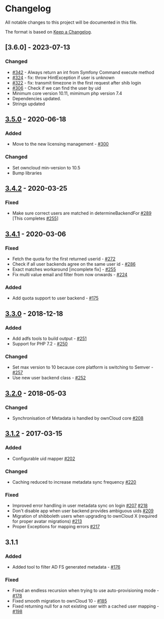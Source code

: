 # Changelog

All notable changes to this project will be documented in this file.

The format is based on [Keep a Changelog](http://keepachangelog.com/en/1.0.0/).

## [3.6.0] - 2023-07-13

### Changed

- [#342](https://github.com/owncloud/user_shibboleth/pull/342) - Always return an int from Symfony Command execute method 
- [#324](https://github.com/owncloud/user_shibboleth/pull/324) - fix: throw HintException if user is unknown
- [#322](https://github.com/owncloud/user_shibboleth/pull/322) - fix: transmit timezone in the first request after shib login
- [#306](https://github.com/owncloud/user_shibboleth/pull/306) - Check if we can find the user by uid
- Minimum core version 10.11, mimimum php version 7.4
- Dependencies updated.
- Strings updated

## [3.5.0] - 2020-06-18

### Added

- Move to the new licensing management - [#300](https://github.com/owncloud/user_shibboleth/issues/300)

### Changed

- Set owncloud min-version to 10.5
- Bump libraries

## [3.4.2] - 2020-03-25

### Fixed

- Make sure correct users are matched in determineBackendFor [#289](https://github.com/owncloud/user_shibboleth/issues/289)
  [This completes [#255](https://github.com/owncloud/user_shibboleth/issues/255)]

## [3.4.1] - 2020-03-06

### Fixed

- Fetch the quota for the first returned userid - [#272](https://github.com/owncloud/user_shibboleth/issues/272)
- Check if all user backends agree on the same user id - [#286](https://github.com/owncloud/user_shibboleth/issues/286)
- Exact matches workaround [incomplete fix] - [#255](https://github.com/owncloud/user_shibboleth/issues/255)
- Fix multi value email and filter from now onwards - [#224](https://github.com/owncloud/user_shibboleth/issues/224)

### Added

- Add quota support to user backend - [#175](https://github.com/owncloud/user_shibboleth/issues/175)

## [3.3.0] - 2018-12-18

### Added

- Add adfs tools to build output - [#251](https://github.com/owncloud/user_shibboleth/issues/251)
- Support for PHP 7.2 - [#250](https://github.com/owncloud/user_shibboleth/issues/250)

### Changed

- Set max version to 10 because core platform is switching to Semver - [#257](https://github.com/owncloud/user_shibboleth/issues/257)
- Use new user backend class - [#252](https://github.com/owncloud/user_shibboleth/issues/252)

## [3.2.0] - 2018-05-03

### Changed

- Synchronisation of Metadata is handled by ownCloud core [#208](https://github.com/owncloud/user_shibboleth/pull/208)

## [3.1.2] - 2017-03-15
### Added

- Configurable uid mapper [#202](https://github.com/owncloud/user_shibboleth/pull/202)

### Changed

- Caching reduced to increase metadata sync frequency [#220](https://github.com/owncloud/user_shibboleth/pull/220)

### Fixed

- Improved error handling in user metadata sync on login [#207](https://github.com/owncloud/user_shibboleth/pull/207) [#218](https://github.com/owncloud/user_shibboleth/pull/218)
- Don't disable app when user backend provides ambiguous uids [#209](https://github.com/owncloud/user_shibboleth/pull/209)
- Migration of shibboleth users when upgrading to ownCloud X (required for proper avatar migrations) [#213](https://github.com/owncloud/user_shibboleth/pull/213)
- Proper Exceptions for mapping errors [#217](https://github.com/owncloud/user_shibboleth/pull/217)

## 3.1.1
### Added

- Added tool to filter AD FS generated metadata - [#176](https://github.com/owncloud/user_shibboleth/pull/176)

### Fixed

- Fixed an endless recursion when trying to use auto-provisioning mode - [#178](https://github.com/owncloud/user_shibboleth/pull/178)
- Fixed smooth migration to ownCloud 10 - [#185](https://github.com/owncloud/user_shibboleth/pull/185)
- Fixed returning null for a not existing user with a cached user mapping - [#198](https://github.com/owncloud/user_shibboleth/pull/198)

[Unreleased]: https://github.com/owncloud/user_shibboleth/compare/v3.5.0...master
[3.5.0]: https://github.com/owncloud/user_shibboleth/compare/v3.4.2...v3.5.0
[3.4.2]: https://github.com/owncloud/user_shibboleth/compare/v3.4.1...v3.4.2
[3.4.1]: https://github.com/owncloud/user_shibboleth/compare/v3.3.0...v3.4.1
[3.3.0]: https://github.com/owncloud/user_shibboleth/compare/v3.2.0...v3.3.0
[3.2.0]: https://github.com/owncloud/user_shibboleth/compare/v3.1.2...v3.2.0
[3.1.2]: https://github.com/owncloud/user_shibboleth/compare/v3.1.1...v3.1.2
